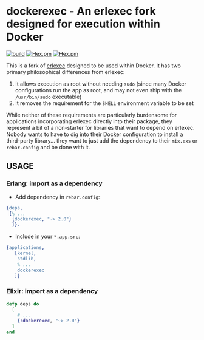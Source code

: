 # dockerexec - An erlexec fork designed for execution within Docker

[![build](https://github.com/s3cur3/dockerexec/actions/workflows/erlang.yml/badge.svg)](https://github.com/s3cur3/dockerexec/actions/workflows/erlang.yml)
[![Hex.pm](https://img.shields.io/hexpm/v/dockerexec.svg)](https://hex.pm/packages/dockerexec)
[![Hex.pm](https://img.shields.io/hexpm/dt/dockerexec.svg)](https://hex.pm/packages/dockerexec)

This is a fork of [erlexec](https://github.com/saleyn/erlexec) designed to be used within Docker.
It has two primary philosophical differences from erlexec:

1. It allows execution as root without needing `sudo` (since many Docker configurations
   run the app as root, and may not even ship with the `/usr/bin/sudo` executable)
2. It removes the requirement for the `SHELL` environment variable to be set

While neither of these requirements are particularly burdensome for applications incorporating
erlexec directly into their package, they represent a bit of a non-starter for libraries
that want to depend on erlexec. Nobody wants to have to dig into their Docker configuration
to install a third-party library... they want to just add the dependency to their `mix.exs`
or `rebar.config` and be done with it.

## USAGE ##

### Erlang: import as a dependency ###

- Add dependency in `rebar.config`:
```erlang
{deps,
 [% ...
  {dockerexec, "~> 2.0"}
  ]}.
```

- Include in your `*.app.src`:
```erlang
{applications,
   [kernel,
    stdlib,
    % ...
    dockerexec
   ]}
```

### Elixir: import as a dependency ###

```elixir
defp deps do
  [
    # ...
    {:dockerexec, "~> 2.0"}
  ]
end
```
